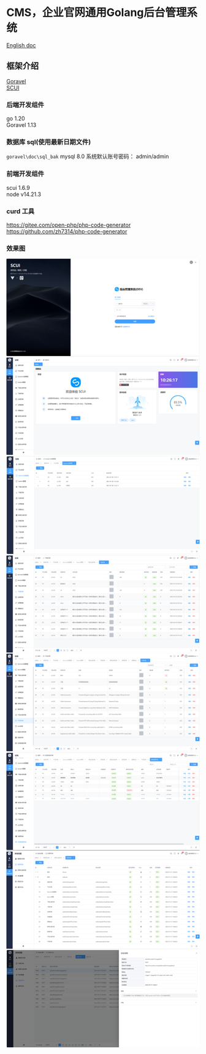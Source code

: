 # CMS，企业官网通用Golang后台管理系统

[English doc](./README.en.md)  


## 框架介绍
[Goravel](https://github.com/goravel/goravel)    
[SCUI](https://gitee.com/lolicode/scui)


### 后端开发组件
go 1.20     
Goravel 1.13    

### 数据库 sql(使用最新日期文件)
`goravel\doc\sql_bak` mysql 8.0
系统默认账号密码： admin/admin

### 前端开发组件
scui 1.6.9      
node v14.21.3       

### curd 工具
https://gitee.com/open-php/php-code-generator  
https://github.com/zh7314/php-code-generator

### 效果图
![1.png](./images/1.png)
![2.png](./images/2.png)
![3.png](./images/3.png)
![4.png](./images/4.png)
![5.png](./images/5.png)
![6.png](./images/6.png)
![7.png](./images/7.png)
![8.png](./images/8.png)
